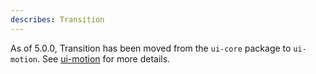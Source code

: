 ```yaml
---
describes: Transition
---
```


As of 5.0.0, Transition has been moved from the `ui-core` package to `ui-motion`.
See [ui-motion](#ui-motion) for more details.
